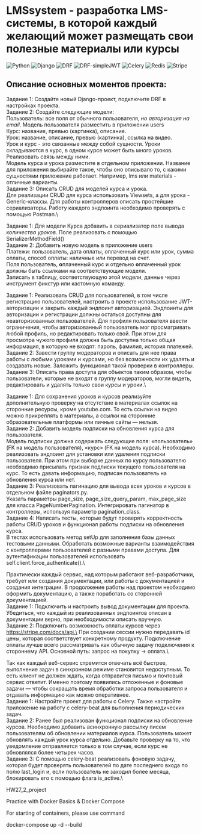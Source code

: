 #  LMSsystem - разработка LMS-системы, в которой каждый желающий может размещать свои полезные материалы или курсы

![Python](https://img.shields.io/badge/Python-3.11.9-blue)
![Django](https://img.shields.io/badge/django-5.1.1-092E20?logo=django&logoColor=white)
![DRF](https://img.shields.io/badge/django--rest--framework-3.15.2-blue?labelColor=333333&logo=django&logoColor=white&color=blue)
![DRF-simpleJWT](https://img.shields.io/badge/django--rest--framework--simplejwt-5.3.1-blue?labelColor=333333&logo=django&logoColor=white&color=blue)
![Celery](https://img.shields.io/badge/Celery-5.4.0-AAE084&logo=сelery&logoColor=FFFFFF&label)
![Redis](https://img.shields.io/badge/Redis-5.1.1-DC382D?&logo=redis&logoColor=white)
![Stripe](https://img.shields.io/badge/Stripe-11.1.1-4379ff?&logo=stripe&logoColor=white)

## Описание основных моментов проекта:

Задание 1: Создайте новый Django-проект, подключите DRF в настройках проекта.\
Задание 2: Создайте следующие модели:\
Пользователь: все поля от обычного пользователя, _но авторизация на email_. Модель пользователя разместить в приложении users\
Курс: название, превью (картинка), описание.\
Урок: название, описание, превью (картинка), ссылка на видео.\
Урок и курс - это связанные между собой сущности. Уроки складываются в курс, в одном курсе может быть много уроков. Реализовать связь между ними.\
Модель курса и урока разместите в отдельном приложении. Название для приложения выбирайте такое, чтобы оно описывало то, с какими сущностями приложение работает. Например, lms или materials - отличные варианты.\
Задание 3: Описать CRUD для моделей курса и урока.\
Для реализации CRUD для курса использовать Viewsets, а для урока - Generic-классы. Для работы контроллеров описать простейшие сериализаторы. Работу каждого эндпоинта необходимо проверять с помощью Postman.\

Задание 1: Для модели Курса добавить в сериализатор поле вывода _количества уроков_. Поле реализовать с помощью SerializerMethodField()\
Задание 2: Добавить новую модель в приложение users\
Платежи: пользователь, дата оплаты, оплаченный курс или урок, сумма оплаты, способ оплаты: наличные или перевод на счет.\
Поля **п**ользователь, **о**плаченный курс и отдельно **о**плаченный урок должны быть ссылками на соответствующие модели.\
Записать в таблицу, соответствующую этой модели, данные через инструмент фикстур или кастомную команду.

Задание 1: Реализовать CRUD для пользователей, в том числе регистрацию пользователей, настроить в проекте использование JWT-авторизации и закрыть каждый эндпоинт авторизацией.
Эндпоинты для авторизации и регистрации должны остаться доступны для неавторизованных пользователей. Для профиля пользователя ввести ограничения, чтобы авторизованный пользователь мог просматривать любой профиль, но редактировать только свой. При этом для просмотра чужого профиля должна быть доступна только общая информация, в которую не входят: пароль, фамилия, история платежей.\
Задание 2: Завести группу модераторов и описать для нее права работы с любыми уроками и курсами, но без возможности их удалять и создавать новые. Заложить функционал такой проверки в контроллеры.\
Задание 3: Описать права доступа для объектов таким образом, чтобы пользователи, которые не входят в группу модераторов, могли видеть, редактировать и удалять только свои курсы и уроки.\

Задание 1: Для сохранения уроков и курсов реализуйте дополнительную проверку на отсутствие в материалах ссылок на сторонние ресурсы, кроме youtube.com.
То есть ссылки на видео можно прикреплять в материалы, а ссылки на сторонние образовательные платформы или личные сайты — нельзя.\
Задание 2: Добавить модель подписки на обновления курса для пользователя.\
Модель подписки должна содержать следующие поля: «пользователь» (FK на модель пользователя), «курс» (FK на модель курса). Необходимо реализовать эндпоинт для установки или удаления подписки пользователя.
При этом при выборке данных по курсу пользователю необходимо присылать признак подписки текущего пользователя на курс. То есть давать информацию, подписан пользователь на обновления курса или нет.\
Задание 3: Реализовать пагинацию для вывода всех уроков и курсов в отдельном файле paginators.py.\
Указать параметры page_size, page_size_query_param, max_page_size для класса PageNumberPagination. Интегрировать пагинатор в контроллеры, используя параметр pagination_class.\
Задание 4: Написать тесты, которые будут проверять корректность работы CRUD уроков и функционал работы подписки на обновления курса.\
В тестах использовать метод setUp для заполнения базы данных тестовыми данными. Обработать возможные варианты взаимодействия с контроллерами пользователей с разными правами доступа. Для аутентификации пользователей использовать self.client.force_authenticate().\

Практически каждый сервис, над которым работают веб-разработчики, требует или создания документации, или работы с документацией и создания интеграции.
В продолжение работы над проектом необходимо оформить документацию, а также поработать со сторонней документацией.\
Задание 1: Подключить и настроить вывод документации для проекта. Убедиться, что каждый из реализованных эндпоинтов описан в документации верно, при необходимости описать вручную.\
Задание 2: Подключить возможность оплаты курсов через https://stripe.com/docs/api.\
При создании сессии нужно передавать id цены, которая соответствует конкретному продукту. Подключение оплаты лучше всего рассматривать как обычную задачу подключения к стороннему API.
Основной путь: запрос на покупку → оплата.\

Так как каждый веб-сервис стремится отвечать всё быстрее, выполнение задач в синхронном режиме становится недоступным. То есть клиент не должен ждать, когда отправится письмо и почтовый сервис ответит. Именно поэтому появились отложенные и фоновые задачи — чтобы сокращать время обработки запроса пользователя и отдавать информацию как можно оперативнее.\
Задание 1: Настройте проект для работы с Celery. Также настройте приложение на работу с celery-beat для выполнения периодических задач.\
Задание 2: Ранее был реализован функционал подписки на обновление курсов. Необходимо добавить асинхронную рассылку писем пользователям об обновлении материалов курса. Пользователь может обновлять каждый урок курса отдельно. Добавьте проверку на то, что уведомление отправляется только в том случае, если курс не обновлялся более четырех часов.\
Задание 3: С помощью celery-beat реализовать фоновую задачу, которая будет проверять пользователей по дате последнего входа по полю last_login и, если пользователь не заходил более месяца, блокировать его с помощью флага is_active.\


HW27_2_project

Practice with Docker Basics & Docker Compose

For starting of containers, please use command

docker-compose up -d --build
